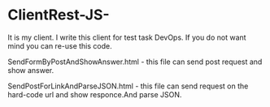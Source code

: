 # ClientRest-JS-
It is my client. I write this client for test task DevOps. If you do not want mind you can re-use this code.

SendFormByPostAndShowAnswer.html - this file can send post request and show answer. 

SendPostForLinkAndParseJSON.html - this file can send request on the hard-code url and show responce.And parse JSON.
